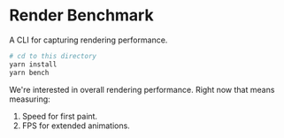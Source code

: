 # Render Benchmark

A CLI for capturing rendering performance.

```bash
# cd to this directory
yarn install
yarn bench
```

We're interested in overall rendering performance.  Right now that means measuring:

1. Speed for first paint.
2. FPS for extended animations.
